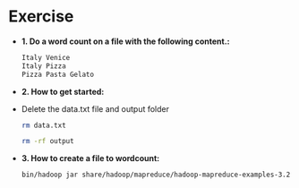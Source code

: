# Exercise

- **1. Do a word count on a file with the following content.:**
  ```bash
  Italy Venice
  Italy Pizza
  Pizza Pasta Gelato
  ```
- **2. How to get started:**
- Delete the data.txt file and output folder
  ```bash
  rm data.txt
  ```
  ```bash
  rm -rf output
  ```

- **3. How to create a file to wordcount:**
  ```bash
  bin/hadoop jar share/hadoop/mapreduce/hadoop-mapreduce-examples-3.2.3.jar wordcount data.txt output
  ```
